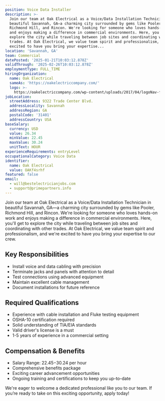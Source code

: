 ```yaml
---
position: Voice Data Installer
description: >-
  Join our team at Oak Electrical as a Voice/Data Installation Technician in
  beautiful Savannah, GA—a charming city surrounded by gems like Pooler,
  Richmond Hill, and Rincon. We're looking for someone who loves hands-on work
  and enjoys making a difference in commercial environments. Here, you'll get to
  explore the city while traveling between job sites and coordinating with other
  trades. At Oak Electrical, we value team spirit and professionalism, and we're
  excited to have you bring your expertise...
location: 'Savannah, GA'
team: Commercial
datePosted: '2025-01-21T10:03:12.878Z'
validThrough: '2025-02-26T10:03:12.878Z'
employmentType: FULL_TIME
hiringOrganization:
  name: Oak Electrical
  sameAs: 'https://oakelectriccompany.com/'
  logo: >-
    https://oakelectriccompany.com/wp-content/uploads/2017/04/logoNav-for-web.png
jobLocation:
  streetAddress: 9322 Trade Center Blvd.
  addressLocality: Savannah
  addressRegion: GA
  postalCode: '31401'
  addressCountry: USA
baseSalary:
  currency: USD
  value: 26.34
  minValue: 22.45
  maxValue: 30.24
  unitText: HOUR
experienceRequirements: entryLevel
occupationalCategory: Voice Data
identifier:
  name: Oak Electrical
  value: OAKf4srhf
featured: false
email:
  - will@bestelectricianjobs.com
  - support@primepartners.info
---
```




Join our team at Oak Electrical as a Voice/Data Installation Technician in beautiful Savannah, GA—a charming city surrounded by gems like Pooler, Richmond Hill, and Rincon. We're looking for someone who loves hands-on work and enjoys making a difference in commercial environments. Here, you'll get to explore the city while traveling between job sites and coordinating with other trades. At Oak Electrical, we value team spirit and professionalism, and we're excited to have you bring your expertise to our crew.

## Key Responsibilities

- Install voice and data cabling with precision
- Terminate jacks and panels with attention to detail
- Test connections using advanced equipment
- Maintain excellent cable management
- Document installations for future reference

## Required Qualifications

- Experience with cable installation and Fluke testing equipment
- OSHA-10 certification required
- Solid understanding of TIA/EIA standards
- Valid driver's license is a must
- 1-5 years of experience in a commercial setting

## Compensation & Benefits

- Salary Range: $22.45-$30.24 per hour
- Comprehensive benefits package
- Exciting career advancement opportunities
- Ongoing training and certifications to keep you up-to-date

We're eager to welcome a dedicated professional like you to our team. If you’re ready to take on this exciting opportunity, apply today!
